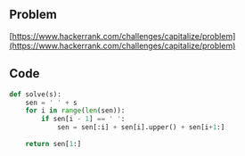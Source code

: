 ## Problem

[https://www.hackerrank.com/challenges/capitalize/problem](https://www.hackerrank.com/challenges/capitalize/problem)

## Code

```py
def solve(s):
    sen = ' ' + s
    for i in range(len(sen)):
        if sen[i - 1] == ' ':
            sen = sen[:i] + sen[i].upper() + sen[i+1:]
    
    return sen[1:]
```